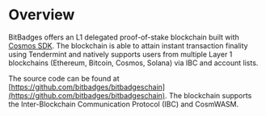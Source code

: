 # Overview

BitBadges offers an L1 delegated proof-of-stake blockchain built with [Cosmos SDK](https://docs.cosmos.network/main). The blockchain is able to attain instant transaction finality using Tendermint and natively supports users from multiple Layer 1 blockchains (Ethereum, Bitcoin, Cosmos, Solana) via IBC and account lists.

The source code can be found at [https://github.com/bitbadges/bitbadgeschain](https://github.com/bitbadges/bitbadgeschain). The blockchain supports the Inter-Blockchain Communication Protocol (IBC) and CosmWASM.
